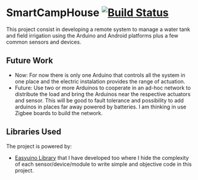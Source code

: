 # SmartCampHouse [![Build Status](https://travis-ci.org/Strabox/SmartCampHouse.svg?branch=master)](https://travis-ci.org/Strabox/SmartCampHouse)

This project consist in developing a remote system to manage a water tank and field irrigation using the Arduino and Android platforms plus a few common sensors and devices.

## Future Work

* Now: For now there is only one Arduino that controls all the system in one place and the electric instalation provides the range of actuation. 
* Future: Use two or more Arduinos to cooperate in an ad-hoc network to distribute the load and bring the Arduinos near the respective actuators and sensor. This will be good to fault tolerance and possibility to add arduinos in places far away powered by batteries. I am thinking in use Zigbee boards to build the network.

## Libraries Used

The project is powered by:
* [Easyuino Library](https://github.com/Strabox/Easyuino) that I have developed too where I hide the complexity of each sensor/device/module to write simple and objective code in this project.
